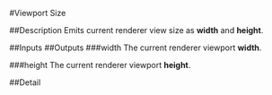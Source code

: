 #Viewport Size

##Description
Emits current renderer view size as **width** and **height**.

##Inputs
##Outputs
###width
The current renderer viewport **width**.

###height
The current renderer viewport **height**.

##Detail

